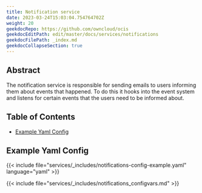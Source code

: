 ```yaml
---
title: Notification service
date: 2023-03-24T15:03:04.754764702Z
weight: 20
geekdocRepo: https://github.com/owncloud/ocis
geekdocEditPath: edit/master/docs/services/notifications
geekdocFilePath: _index.md
geekdocCollapseSection: true
---
```


## Abstract

The notification service is responsible for sending emails to users informing them about events that happened. To do this it hooks into the event system and listens for certain events that the users need to be informed about.

## Table of Contents

* [Example Yaml Config](#example-yaml-config)

## Example Yaml Config

{{< include file="services/_includes/notifications-config-example.yaml"  language="yaml" >}}

{{< include file="services/_includes/notifications_configvars.md" >}}

